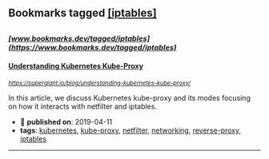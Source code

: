 ## Bookmarks tagged [[iptables]](https://www.bookmarks.dev/search?q=[iptables])

_<sup><sup>[www.bookmarks.dev/tagged/iptables](https://www.bookmarks.dev/tagged/iptables)</sup></sup>_
---
#### [Understanding Kubernetes Kube-Proxy](https://supergiant.io/blog/understanding-kubernetes-kube-proxy/)
_<sup>https://supergiant.io/blog/understanding-kubernetes-kube-proxy/</sup>_

In this article, we discuss Kubernetes kube-proxy and its modes focusing on how it interacts with netfilter and iptables.
* :calendar: **published on**: 2019-04-11
* **tags**: [kubernetes](../tagged/kubernetes.md), [kube-proxy](../tagged/kube-proxy.md), [netfilter](../tagged/netfilter.md), [networking](../tagged/networking.md), [reverse-proxy](../tagged/reverse-proxy.md), [iptables](../tagged/iptables.md)
---
